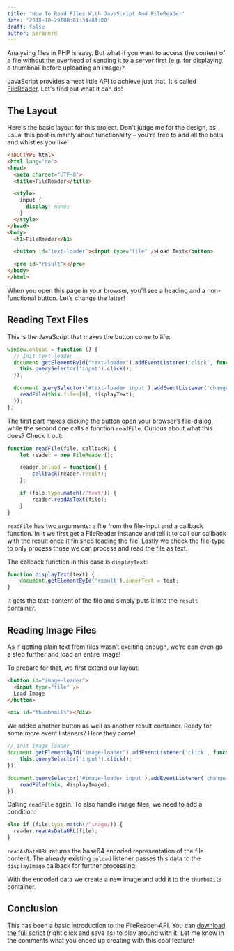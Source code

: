 ```yaml
---
title: 'How To Read Files With JavaScript And FileReader'
date: '2018-10-29T08:01:34+01:00'
draft: false
author: paranerd
---
```


Analysing files in PHP is easy. But what if you want to access the content of a file without the overhead of sending it to a server first (e.g. for displaying a thumbnail before uploading an image)?

JavaScript provides a neat little API to achieve just that. It's called [FileReader](https://developer.mozilla.org/de/docs/Web/API/FileReader). Let's find out what it can do!

## The Layout

Here's the basic layout for this project. Don't judge me for the design, as usual this post is mainly about functionality – you're free to add all the bells and whistles you like!

```html { linenos=table }
<!DOCTYPE html>
<html lang="de">
<head>
  <meta charset="UTF-8">
  <title>FileReader</title>

  <style>
    input {
      display: none;
    }
  </style>
</head>
<body>
  <h1>FileReader</h1>

  <button id="text-loader"><input type="file" />Load Text</button>

  <pre id="result"></pre>
</body>
</html>
```

When you open this page in your browser, you’ll see a heading and a non-functional button. Let’s change the latter!

## Reading Text Files

This is the JavaScript that makes the button come to life:

```js { linenos=table }
window.onload = function () {
  // Init text loader
  document.getElementById("text-loader").addEventListener('click', function () {
    this.querySelector('input').click();
  });

  document.querySelector('#text-loader input').addEventListener('change', function () {
    readFile(this.files[0], displayText);
  });
};
```

The first part makes clicking the button open your browser’s file-dialog, while the second one calls a function `readFile`. Curious about what this does? Check it out:

```js { linenos=table }
function readFile(file, callback) {
    let reader = new FileReader();

    reader.onload = function() {
        callback(reader.result);
    };

    if (file.type.match(/^text/)) {
        reader.readAsText(file);
    }
}
```

`readFile` has two arguments: a file from the file-input and a callback function. In it we first get a FileReader instance and tell it to call our callback with the result once it finished loading the file. Lastly we check the file-type to only process those we can process and read the file as text.

The callback function in this case is `displayText`:

```js { linenos=table }
function displayText(text) {
    document.getElementById('result').innerText = text;
}
```

It gets the text-content of the file and simply puts it into the `result` container.

## Reading Image Files

As if getting plain text from files wasn’t exciting enough, we’re can even go a step further and load an entire image!

To prepare for that, we first extend our layout:

```html { linenos=table }
<button id="image-loader">
  <input type="file" />
  Load Image
</button>

<div id="thumbnails"></div>
```

We added another button as well as another result container. Ready for some more event listeners? Here they come!

```js { linenos=table }
// Init image loader
document.getElementById("image-loader").addEventListener('click', function () {
    this.querySelector('input').click();
});

document.querySelector('#image-loader input').addEventListener('change', function () {
    readFile(this, displayImage);
});
```

Calling `readFile` again. To also handle image files, we need to add a condition:

```js { linenos=table }
else if (file.type.match(/^image/)) {
  reader.readAsDataURL(file);
}
```

`readAsDataURL` returns the base64 encoded representation of the file content. The already existing `onload` listener passes this data to the `displayImage` callback for further processing:

With the encoded data we create a new image and add it to the `thumbnails` container.

## Conclusion

This has been a basic introduction to the FileReader-API. You can [download the full script](/snippets/how_to_read_files_with_javascript_and_filereader.html) (right click and save as) to play around with it. Let me know in the comments what you ended up creating with this cool feature!
